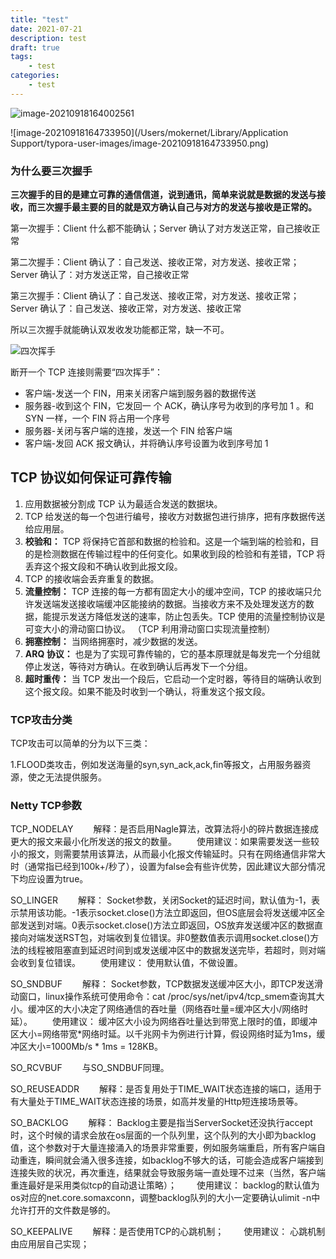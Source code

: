 ```yaml
---
title: "test"
date: 2021-07-21
description: test
draft: true
tags:
    - test
categories:
    - test
---
```







![image-20210918164002561](https://gitee.com/fengzhenbing/picgo/raw/master/image-20210918164002561.png)

![image-20210918164733950](/Users/mokernet/Library/Application Support/typora-user-images/image-20210918164733950.png)

###  为什么要三次握手

**三次握手的目的是建立可靠的通信信道，说到通讯，简单来说就是数据的发送与接收，而三次握手最主要的目的就是双方确认自己与对方的发送与接收是正常的。**

第一次握手：Client 什么都不能确认；Server 确认了对方发送正常，自己接收正常

第二次握手：Client 确认了：自己发送、接收正常，对方发送、接收正常；Server 确认了：对方发送正常，自己接收正常

第三次握手：Client 确认了：自己发送、接收正常，对方发送、接收正常；Server 确认了：自己发送、接收正常，对方发送、接收正常

所以三次握手就能确认双发收发功能都正常，缺一不可。

![四次挥手](https://gitee.com/fengzhenbing/picgo/raw/master/format,png.png)

断开一个 TCP 连接则需要“四次挥手”：

- 客户端-发送一个 FIN，用来关闭客户端到服务器的数据传送
- 服务器-收到这个 FIN，它发回一 个 ACK，确认序号为收到的序号加 1 。和 SYN 一样，一个 FIN 将占用一个序号
- 服务器-关闭与客户端的连接，发送一个 FIN 给客户端
- 客户端-发回 ACK 报文确认，并将确认序号设置为收到序号加 1



##  TCP 协议如何保证可靠传输

1. 应用数据被分割成 TCP 认为最适合发送的数据块。
2. TCP 给发送的每一个包进行编号，接收方对数据包进行排序，把有序数据传送给应用层。
3. **校验和：** TCP 将保持它首部和数据的检验和。这是一个端到端的检验和，目的是检测数据在传输过程中的任何变化。如果收到段的检验和有差错，TCP 将丢弃这个报文段和不确认收到此报文段。
4. TCP 的接收端会丢弃重复的数据。
5. **流量控制：** TCP 连接的每一方都有固定大小的缓冲空间，TCP 的接收端只允许发送端发送接收端缓冲区能接纳的数据。当接收方来不及处理发送方的数据，能提示发送方降低发送的速率，防止包丢失。TCP 使用的流量控制协议是可变大小的滑动窗口协议。 （TCP 利用滑动窗口实现流量控制）
6. **拥塞控制：** 当网络拥塞时，减少数据的发送。
7. **ARQ 协议：** 也是为了实现可靠传输的，它的基本原理就是每发完一个分组就停止发送，等待对方确认。在收到确认后再发下一个分组。
8. **超时重传：** 当 TCP 发出一个段后，它启动一个定时器，等待目的端确认收到这个报文段。如果不能及时收到一个确认，将重发这个报文段。



### TCP攻击分类

TCP攻击可以简单的分为以下三类：

 1.FLOOD类攻击，例如发送海量的syn,syn_ack,ack,fin等报文，占用服务器资源，使之无法提供服务。



### Netty TCP参数

TCP_NODELAY
　　解释：是否启用Nagle算法，改算法将小的碎片数据连接成更大的报文来最小化所发送的报文的数量。
　　使用建议：如果需要发送一些较小的报文，则需要禁用该算法，从而最小化报文传输延时。只有在网络通信非常大时（通常指已经到100k+/秒了），设置为false会有些许优势，因此建议大部分情况下均应设置为true。

SO_LINGER
　　解释： Socket参数，关闭Socket的延迟时间，默认值为-1，表示禁用该功能。-1表示socket.close()方法立即返回，但OS底层会将发送缓冲区全部发送到对端。0表示socket.close()方法立即返回，OS放弃发送缓冲区的数据直接向对端发送RST包，对端收到复位错误。非0整数值表示调用socket.close()方法的线程被阻塞直到延迟时间到或发送缓冲区中的数据发送完毕，若超时，则对端会收到复位错误。
　　使用建议： 使用默认值，不做设置。

SO_SNDBUF
  解释： Socket参数，TCP数据发送缓冲区大小，即TCP发送滑动窗口，linux操作系统可使用命令：cat /proc/sys/net/ipv4/tcp_smem查询其大小。缓冲区的大小决定了网络通信的吞吐量（网络吞吐量=缓冲区大小/网络时延）。
  使用建议： 缓冲区大小设为网络吞吐量达到带宽上限时的值，即缓冲区大小=网络带宽*网络时延。以千兆网卡为例进行计算，假设网络时延为1ms，缓冲区大小=1000Mb/s * 1ms = 128KB。

SO_RCVBUF
　　与SO_SNDBUF同理。

SO_REUSEADDR
　　解释：是否复用处于TIME_WAIT状态连接的端口，适用于有大量处于TIME_WAIT状态连接的场景，如高并发量的Http短连接场景等。

SO_BACKLOG
　　解释： Backlog主要是指当ServerSocket还没执行accept时，这个时候的请求会放在os层面的一个队列里，这个队列的大小即为backlog值，这个参数对于大量连接涌入的场景非常重要，例如服务端重启，所有客户端自动重连，瞬间就会涌入很多连接，如backlog不够大的话，可能会造成客户端接到连接失败的状况，再次重连，结果就会导致服务端一直处理不过来（当然，客户端重连最好是采用类似tcp的自动退让策略）；
　　使用建议： backlog的默认值为os对应的net.core.somaxconn，调整backlog队列的大小一定要确认ulimit -n中允许打开的文件数是够的。

SO_KEEPALIVE
　　解释：是否使用TCP的心跳机制；
　　使用建议： 心跳机制由应用层自己实现； 